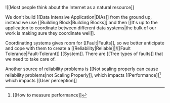 ![[Most people think about the Internet as a natural resource]]

We don't build [[Data Intensive Application|DIAs]] from the ground up, instead we use [[Building Block|Building Blocks]] and then [[It's up to the application to coordinate between different data systems|the bulk of our work is making sure they coordinate well]].

Coordinating systems gives room for [[Fault|Faults]], so we better anticipate and cope with them to create a [[Reliability|Reliable]]/[[Fault Tolerance|Fault-Tolerant]] [[System]]. There are [[Tree types of faults]] that we need to take care of.

Another source of reliability problems is [[Not scaling properly can cause reliability problems|not Scaling Properly]], which impacts [[Performance]][^1] which impacts [[User perception]]

[^1]: [[How to measure performance]]
